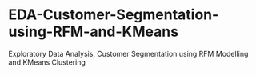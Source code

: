 # EDA-Customer-Segmentation-using-RFM-and-KMeans
Exploratory Data Analysis, Customer Segmentation using RFM Modelling and KMeans Clustering

